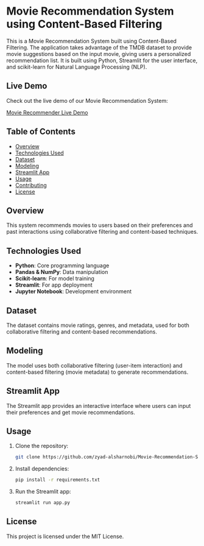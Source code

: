 # Movie Recommendation System using Content-Based Filtering

This is a Movie Recommendation System built using Content-Based Filtering. The application takes advantage of the TMDB dataset to provide movie suggestions based on the input movie, giving users a personalized recommendation list. It is built using Python, Streamlit for the user interface, and scikit-learn for Natural Language Processing (NLP).


## Live Demo

Check out the live demo of our Movie Recommendation System:

[Movie Recommender Live Demo](https://movies-recommendation-system-tntbig25mrmsjvwqx2tnk2.streamlit.app/)

## Table of Contents
- [Overview](#overview)
- [Technologies Used](#technologies-used)
- [Dataset](#dataset)
- [Modeling](#modeling)
- [Streamlit App](#streamlit-app)
- [Usage](#usage)
- [Contributing](#contributing)
- [License](#license)

## Overview
This system recommends movies to users based on their preferences and past interactions using collaborative filtering and content-based techniques.

## Technologies Used
- **Python**: Core programming language
- **Pandas & NumPy**: Data manipulation
- **Scikit-learn**: For model training
- **Streamlit**: For app deployment
- **Jupyter Notebook**: Development environment

## Dataset
The dataset contains movie ratings, genres, and metadata, used for both collaborative filtering and content-based recommendations.

## Modeling
The model uses both collaborative filtering (user-item interaction) and content-based filtering (movie metadata) to generate recommendations.

## Streamlit App
The Streamlit app provides an interactive interface where users can input their preferences and get movie recommendations.

## Usage
1. Clone the repository:
   ```bash
   git clone https://github.com/zyad-alsharnobi/Movie-Recommendation-System.git
2. Install dependencies:
   ```bash
   pip install -r requirements.txt
3. Run the Streamlit app:
   ```bash
   streamlit run app.py

## License
This project is licensed under the MIT License.

